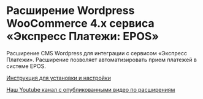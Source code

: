 ﻿# Расширение Wordpress WooCommerce 4.x сервиса «Экспресс Платежи: EPOS» 
Расширение CMS Wordpress для интеграции с сервисом «Экспресс Платежи». Расширение позволяет автоматизировать прием платежей в системе EPOS.

<a href="https://express-pay.by/extensions/woocommerce-4-x/epos">Инструкция для установки и настройки</a>

<a href="https://www.youtube.com/c/express-pay-by">Наш Youtube канал с опубликованными видео по расширениям</a>
